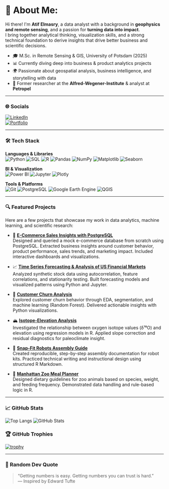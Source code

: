 # 👋 About Me:

Hi there! I'm **Atif Elmasry**, a data analyst with a background in **geophysics and remote sensing**, and a passion for **turning data into impact**.  
I bring together analytical thinking, visualization skills, and a strong technical foundation to derive insights that drive better business and scientific decisions.

- 🎓 M.Sc. in Remote Sensing & GIS, University of Potsdam (2025)
- 📊 Currently diving deep into business & product analytics projects
- 🌍 Passionate about geospatial analysis, business intelligence, and storytelling with data
- 💼 Former researcher at the **Alfred-Wegener-Institute** & analyst at **Petropel**

---

### 🌐 Socials

[![LinkedIn](https://img.shields.io/badge/LinkedIn-blue?logo=linkedin)](https://www.linkedin.com/in/tioatifelmasry/)  
[![Portfolio](https://img.shields.io/badge/-Portfolio-000000?style=for-the-badge&logo=notion&logoColor=white)](https://www.notion.so/Hey-there-I-am-Atif-1f3c40f7655e80d5b4f1dec9c016cadb)

---

### 🛠️ Tech Stack

**Languages & Libraries**  
![Python](https://img.shields.io/badge/-Python-3776AB?logo=python&logoColor=white)
![SQL](https://img.shields.io/badge/-SQL-003B57?logo=postgresql&logoColor=white)
![R](https://img.shields.io/badge/-R-276DC3?logo=r&logoColor=white)
![Pandas](https://img.shields.io/badge/-Pandas-150458?logo=pandas&logoColor=white)
![NumPy](https://img.shields.io/badge/-NumPy-013243?logo=numpy)
![Matplotlib](https://img.shields.io/badge/-Matplotlib-11557C?logo=matplotlib)
![Seaborn](https://img.shields.io/badge/-Seaborn-2E4053)

**BI & Visualization**  
![Power BI](https://img.shields.io/badge/-PowerBI-F2C811?logo=powerbi&logoColor=black)
![Jupyter](https://img.shields.io/badge/-Jupyter-F37626?logo=jupyter&logoColor=white)
![Plotly](https://img.shields.io/badge/-Plotly-3F4F75?logo=plotly)

**Tools & Platforms**  
![Git](https://img.shields.io/badge/-Git-F05032?logo=git&logoColor=white)
![PostgreSQL](https://img.shields.io/badge/-PostgreSQL-336791?logo=postgresql&logoColor=white)
![Google Earth Engine](https://img.shields.io/badge/-Google%20Earth%20Engine-34A853?logo=googleearth)
![QGIS](https://img.shields.io/badge/-QGIS-589632?logo=qgis)

---

### 🔍 Featured Projects

Here are a few projects that showcase my work in data analytics, machine learning, and scientific research:

- 🛒 **[E-Commerce Sales Insights with PostgreSQL](https://github.com/AtifElmasry/E-Commerce-Sales-Insights-with-PostgreSQL)**  
Designed and queried a mock e-commerce database from scratch using PostgreSQL. Extracted business insights around customer behavior, product performance, sales trends, and marketing impact. Included interactive dashboards and visualizations.
  
- 📈 **[Time Series Forecasting & Analysis of US Financial Markets](https://github.com/AtifElmasry/Time-Series-Forecasting-and-Analysis-of-US-Financial-Markets)**  
  Analyzed synthetic stock data using autocorrelation, feature correlations, and stationarity testing. Built forecasting models and visualized patterns using Python and Jupyter.

- 🔁 **[Customer Churn Analysis](https://github.com/AtifElmasry/customer_churn_data)**  
  Explored customer churn behavior through EDA, segmentation, and machine learning (Random Forest). Delivered actionable insights with Python visualizations.

- 🏔️ **[Isotope-Elevation Analysis](https://github.com/AtifElmasry/isotope-elevation-analysis)**  
  Investigated the relationship between oxygen isotope values (δ¹⁸O) and elevation using regression models in R. Applied slope correction and residual diagnostics for paleoclimate insight.

- 🤖 **[Snap-Fit Robots Assembly Guide](https://github.com/AtifElmasry/snapfit-robots-assembly)**  
  Created reproducible, step-by-step assembly documentation for robot kits. Practiced technical writing and instructional design using structured R Markdown.

- 🐾 **[Manhattan Zoo Meal Planner](https://github.com/AtifElmasry/Manhattan-Zoo)**  
  Designed dietary guidelines for zoo animals based on species, weight, and feeding frequency. Demonstrated data handling and rule-based logic in R.

---

### 📈 GitHub Stats

![Top Langs](https://github-readme-stats.vercel.app/api/top-langs/?username=AtifElmasry&layout=compact&theme=react)
![GitHub Stats](https://github-readme-stats.vercel.app/api?username=AtifElmasry&show_icons=true&theme=react)

### 🏆 GitHub Trophies

[![trophy](https://github-profile-trophy.vercel.app/?username=AtifElmasry&theme=darkhub&rank=AA,AB,B,C&margin-w=15)](https://github.com/ryo-ma/github-profile-trophy)

---

### 💬 Random Dev Quote

> “Getting numbers is easy. Getting numbers you can trust is hard.”  
> — Inspired by Edward Tufte

